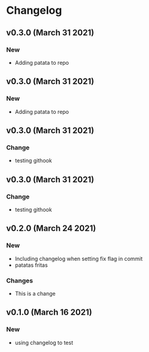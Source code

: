 # Changelog

## v0.3.0 (March 31 2021)
### New

*  Adding patata to repo

## v0.3.0 (March 31 2021)

### New

*  Adding patata to repo


## v0.3.0 (March 31 2021)

### Change

*  testing githook


## v0.3.0 (March 31 2021)

### Change

*  testing githook


## v0.2.0 (March 24 2021)

### New

* Including changelog when setting fix flag in commit
* patatas fritas

### Changes

* This is a change


## v0.1.0 (March 16 2021)

### New

* using changelog to test

